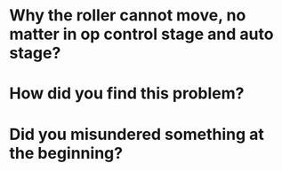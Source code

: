 # Why the roller cannot move, no matter in op control stage and auto stage?

# How did you find this problem?

# Did you misundered something at the beginning?